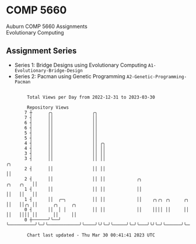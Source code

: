 # COMP 5660
Auburn COMP 5660 Assignments  
Evolutionary Computing

## Assignment Series
- Series 1: Bridge Designs using Evolutionary Computing `A1-Evolutionary-Bridge-Design`
- Series 2: Pacman using Genetic Programming `A2-Genetic-Programming-Pacman`

```

        Total Views per Day from 2022-12-31 to 2023-03-30

        Repository Views
       7 ┼      ╭╮               ╭╮
       7 ┤      ││               ││
       6 ┤      ││               ││
       6 ┤      ││               ││
       5 ┤      ││               ││
       5 ┤      ││               ││
       4 ┤      ││               ││ ╭╮
       4 ┤      ││               ││ ││
       3 ┤      ││               ││ ││
       3 ┤      ││               ││ ││                                           ╭╮
       2 ┤      ││               ││ ││                                           ││
       2 ┤      ││               ││ ││            ╭╮                   ╭╮   ╭╮   ││
       1 ┤      ││               ││ ││            ││                   ││   ││   ││
       1 ┤      ││  ╭─╮          ││ ││            ││    ╭╮╭╮ ╭╮     ╭╮ ││   ││╭╮ ││      ╭╮     ╭╮
       0 ┤      ││  │ │          ││ ││            ││    ││││ ││     ││ ││   ││││ ││      ││     ││
       0 ┼──────╯╰──╯ ╰──────────╯╰─╯╰────────────╯╰────╯╰╯╰─╯╰─────╯╰─╯╰───╯╰╯╰─╯╰──────╯╰─────╯╰─

        Chart last updated - Thu Mar 30 00:41:41 2023 UTC
        
```
